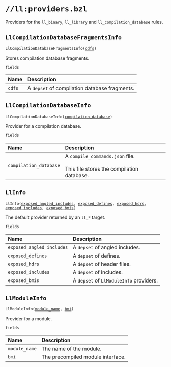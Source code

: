# `//ll:providers.bzl`

Providers for the `ll_binary`, `ll_library` and `ll_compilation_database` rules.

<a id="LlCompilationDatabaseFragmentsInfo"></a>

## `LlCompilationDatabaseFragmentsInfo`

<pre><code>LlCompilationDatabaseFragmentsInfo(<a href="#LlCompilationDatabaseFragmentsInfo-cdfs">cdfs</a>)</code></pre>
Stores compilation database fragments.

`fields`


| Name  | Description |
| :------------- | :------------- |
| <a id="LlCompilationDatabaseFragmentsInfo-cdfs"></a>`cdfs` |  A `depset` of compilation database fragments.    |


<a id="LlCompilationDatabaseInfo"></a>

## `LlCompilationDatabaseInfo`

<pre><code>LlCompilationDatabaseInfo(<a href="#LlCompilationDatabaseInfo-compilation_database">compilation_database</a>)</code></pre>
Provider for a compilation database.

`fields`


| Name  | Description |
| :------------- | :------------- |
| <a id="LlCompilationDatabaseInfo-compilation_database"></a>`compilation_database` |  A `compile_commands.json` file.<br><br>This file stores the compilation database.    |


<a id="LlInfo"></a>

## `LlInfo`

<pre><code>LlInfo(<a href="#LlInfo-exposed_angled_includes">exposed_angled_includes</a>, <a href="#LlInfo-exposed_defines">exposed_defines</a>, <a href="#LlInfo-exposed_hdrs">exposed_hdrs</a>, <a href="#LlInfo-exposed_includes">exposed_includes</a>, <a href="#LlInfo-exposed_bmis">exposed_bmis</a>)</code></pre>
The default provider returned by an `ll_*` target.

`fields`


| Name  | Description |
| :------------- | :------------- |
| <a id="LlInfo-exposed_angled_includes"></a>`exposed_angled_includes` |  A `depset` of angled includes.    |
| <a id="LlInfo-exposed_defines"></a>`exposed_defines` |  A `depset` of defines.    |
| <a id="LlInfo-exposed_hdrs"></a>`exposed_hdrs` |  A `depset` of header files.    |
| <a id="LlInfo-exposed_includes"></a>`exposed_includes` |  A `depset` of includes.    |
| <a id="LlInfo-exposed_bmis"></a>`exposed_bmis` |  A `depset` of `LlModuleInfo` providers.    |


<a id="LlModuleInfo"></a>

## `LlModuleInfo`

<pre><code>LlModuleInfo(<a href="#LlModuleInfo-module_name">module_name</a>, <a href="#LlModuleInfo-bmi">bmi</a>)</code></pre>
Provider for a module.

`fields`


| Name  | Description |
| :------------- | :------------- |
| <a id="LlModuleInfo-module_name"></a>`module_name` |  The name of the module.    |
| <a id="LlModuleInfo-bmi"></a>`bmi` |  The precompiled module interface.    |
